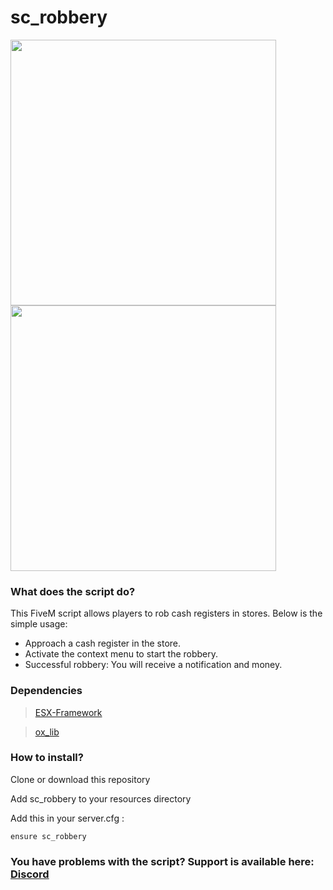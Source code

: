 # sc_robbery


<html lang="en">
<head>
</head>
<body>
<div class="image-container">
  <img src="https://cdn.discordapp.com/attachments/431085459716964352/1173052293508243518/Screenshot_2023-11-12_011017.png?ex=65628d15&is=65501815&hm=9f1d3ddd4ad2ebd1ff18e9e1ff9636df0eba89a7e31270be3f97632ac8ea9625&" width="425" height="425">
  <img src="https://cdn.discordapp.com/attachments/431085459716964352/1173052293084622878/Screenshot_2023-11-12_011033.png?ex=65628d14&is=65501814&hm=43ded4772da403e92bad9c437a4349b10cae9137069cc2714d2f6430fda96f7f&" width="425" height="425">
</div>
</body>
</html>


### What does the script do?

This FiveM script allows players to rob cash registers in stores. Below is the simple usage:

- Approach a cash register in the store.
- Activate the context menu to start the robbery.
- Successful robbery: You will receive a notification and money.

### Dependencies

> [ESX-Framework](https://github.com/esx-framework)

> [ox_lib](https://github.com/overextended/ox_lib)

### How to install?
Clone or download this repository

Add sc_robbery to your resources directory

Add this in your server.cfg :
```
ensure sc_robbery
```


### You have problems with the script? Support is available here: [Discord](https://discord.gg/Mqgewse3Yc)
